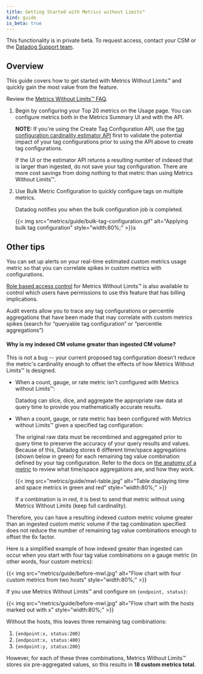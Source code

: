 ```yaml
---
title: Getting Started with Metrics without Limits™
kind: guide
is_beta: true
---
```


<div class="alert alert-warning">This functionality is in private beta. To request access, contact your CSM or the <a href="url">Datadog Support team</a>.</div>

## Overview

This guide covers how to get started with Metrics Without Limits™ and quickly gain the most value from the feature. 

Review the [Metrics Without Limits™ FAQ][1].


1. Begin by configuring your Top 20 metrics on the Usage page.
   You can configure metrics both in the Metrics Summary UI and with the API.

   **NOTE:** If you're using the Create Tag Configuration API, use the [tag configuration cardinality estimator API][2] first to validate the potential impact of your tag configurations prior to using the API above to create tag configurations. 

   If the UI or the estimator API returns a resulting number of indexed that is larger than ingested, do not save your tag configuration. There are more cost savings from doing nothing to that metric than using Metrics Without Limits™.

2. Use Bulk Metric Configuration to quickly configure tags on multiple metrics.

   Datadog notifies you when the bulk configuration job is completed.

   {{< img src="metrics/guide/bulk-tag-configuration.gif" alt="Applying bulk tag configuration"  style="width:80%;" >}}s

## Other tips

You can set up alerts on your real-time estimated custom metrics usage metric so that you can correlate spikes in custom metrics with configurations.


[Role based access control][3] for Metrics Without Limits™ is also available to control which users have permissions to use this feature that has billing implications.


Audit events allow you to trace any tag configurations or percentile aggregations that have been made that may correlate with custom metrics spikes (search for “queryable tag configuration” or “percentile aggregations”) 

#### Why is my indexed CM volume greater than ingested CM volume? 

This is not a bug -- your current proposed tag configuration doesn't reduce the metric's cardinality enough to offset the effects of how Metrics Without Limits™ is designed.

* When a count, gauge, or rate metric isn't configured with Metrics without Limits™:

  Datadog can slice, dice, and aggregate the appropriate raw data at query time to provide you mathematically accurate results. 


* When a count, gauge, or rate metric has been configured with Metrics without Limits™ given a specified tag configuration:

  The original raw data must be recombined and aggregated prior to query time to preserve the accuracy of your query results and values. Because of this, Datadog stores 6 different time/space aggregations (shown below in green) for each remaining tag value combination defined by your tag configuration. Refer to the docs on [the anatomy of a metric][4] to review what time/space aggregations are, and how they work. 

  {{< img src="metrics/guide/mwl-table.jpg" alt="Table displaying time and space metrics in green and red"  style="width:80%;" >}}

  If a combination is in red, it is best to send that metric without using Metrics Without Limits (keep full cardinality).

Therefore, you can have a resulting indexed custom metric volume greater than an ingested custom metric volume if the tag combination specified does not reduce the number of remaining tag value combinations enough to offset the 6x factor.

Here is a simplified example of how indexed greater than ingested can occur when you start with four tag value combinations on a gauge metric (in other words, four custom metrics):

{{< img src="metrics/guide/before-mwl.jpg" alt="Flow chart with four custom metrics from two hosts"  style="width:80%;" >}}

If you use Metrics Without Limits™ and configure on `{endpoint, status}`: 

{{< img src="metrics/guide/before-mwl.jpg" alt="Flow chart with the hosts marked out with x"  style="width:80%;" >}}

Without the hosts, this leaves three remaining tag combinations:

1. `{endpoint:x, status:200}`
2. `{endpoint:x, status:400}`
3. `{endpoint:y, status:200}`

However, for each of these three combinations, Metrics Without Limits™ stores six pre-aggregated values, so this results in **18 custom metrics total**.


[1]: /metrics/faq/metrics-without-limits/
[2]: /metrics/guide/tag-configuration-cardinality-estimation-tool/
[3]: /account_management/rbac/permissions/?tab=ui#metrics
[4]: /metrics/#time-and-space-aggregation
